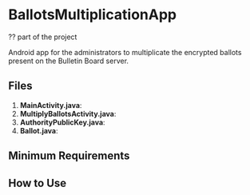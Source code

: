 # BallotsMultiplicationApp
?? part of the project []()

Android app for the administrators to multiplicate the encrypted ballots present on the Bulletin Board server.

## Files
1. **MainActivity.java**:
2. **MultiplyBallotsActivity.java**:
3. **AuthorityPublicKey.java**:
4. **Ballot.java**:

## Minimum Requirements


## How to Use

